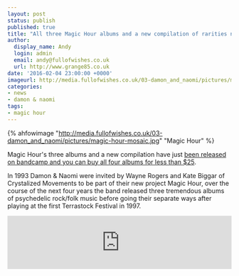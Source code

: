 ```yaml
---
layout: post
status: publish
published: true
title: "All three Magic Hour albums and a new compilation of rarities now available on Bandcamp"
author:
  display_name: Andy
  login: admin
  email: andy@fullofwishes.co.uk
  url: http://www.grange85.co.uk
date: '2016-02-04 23:00:00 +0000'
imageurl: http://media.fullofwishes.co.uk/03-damon_and_naomi/pictures/magic-hour-mosaic.jpg
categories:
- news
- damon & naomi
tags:
- magic hour
---
```

{% ahfowimage "http://media.fullofwishes.co.uk/03-damon_and_naomi/pictures/magic-hour-mosaic.jpg" "Magic Hour" %}
<p class="lead">Magic Hour's three albums and a new compilation have just <a href="https://magic-hour.bandcamp.com">been released on bandcamp and you can buy all four albums for less than $25</a>.</p>
<p>In 1993 Damon &amp; Naomi were invited by Wayne Rogers and Kate Biggar of Crystalized Movements to be part of their new project Magic Hour, over the course of the next four years the band released three tremendous albums of psychedelic rock/folk music before going their separate ways after playing at the first Terrastock Festival in 1997.</p>
<iframe style="border: 0; width: 100%; height: 120px;" src="https://bandcamp.com/EmbeddedPlayer/album=3380459093/size=large/bgcol=ffffff/linkcol=0687f5/tracklist=false/artwork=small/transparent=true/" seamless><a href="http://magic-hour.bandcamp.com/album/no-excess-is-absurd">No Excess Is Absurd by Magic Hour</a></iframe>

